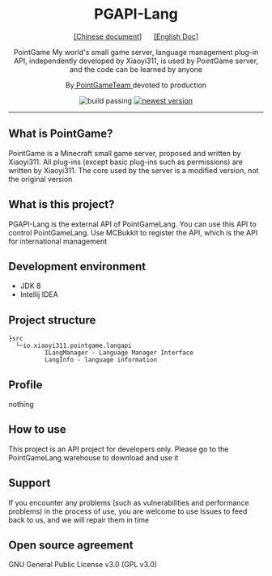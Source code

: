 <div align="center">
    <h1>PGAPI-Lang</h1>
    <a href="./README.MD">[Chinese document]</a>&nbsp&nbsp&nbsp&nbsp&nbsp&nbsp<a href="./README_EN.MD">[English Doc]</a>
    <p>PointGame My world's small game server, language management plug-in API, independently developed by Xiaoyi311, is used by PointGame server, and the code can be learned by anyone</p>
    <p>By<a href="https://pointgame.top"> PointGameTeam </a>devoted to production</p>
    <a><img src="https://img.shields.io/badge/build-passing-brightgreen" alt="build passing"></a>
    <a href="https://github.com/PointGameTeam/PGAPI-Lang/releases/" target="_ blank"><img src="https://img.shields.io/github/v/release/PointGameTeam/PGAPI-Lang?include_prereleases" alt="newest version"></a>
</div>

---

## What is PointGame?
PointGame is a Minecraft small game server, proposed and written by Xiaoyi311. All plug-ins (except basic plug-ins such as permissions) are written by Xiaoyi311. The core used by the server is a modified version, not the original version

## What is this project?
PGAPI-Lang is the external API of PointGameLang. You can use this API to control PointGameLang. Use MCBukkit to register the API, which is the API for international management

## Development environment
- JDK 8
- Intellij IDEA

## Project structure
```
├src
  └─io.xiaoyi311.pointgame.langapi
          ILangManager - Language Manager Interface
          LangInfo - language information
```

## Profile
nothing

## How to use
This project is an API project for developers only. Please go to the PointGameLang warehouse to download and use it

## Support
If you encounter any problems (such as vulnerabilities and performance problems) in the process of use, you are welcome to use Issues to feed back to us, and we will repair them in time

## Open source agreement
GNU General Public License v3.0 (GPL v3.0)